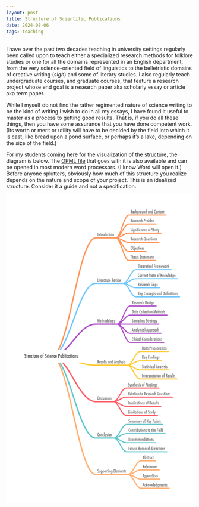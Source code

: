 ```yaml
---
layout: post
title: Structure of Scientific Publications
date: 2024-08-06
tags: teaching
---
```


I have over the past two decades teaching in university settings regularly been called upon to teach either a specialized research methods for folklore studies or one for all the domains represented in an English department, from the very science-oriented field of linguistics to the belletristic domains of creative writing (*sigh*) and some of literary studies. I also regularly teach undergraduate courses, and graduate courses, that feature a research project whose end goal is a research paper aka scholarly essay or article aka term paper. 

While I myself do not find the rather regimented nature of science writing to be the kind of writing I wish to do in all my essays, I have found it useful to master as a process to getting good results. That is, if you do all these things, then you have some assurance that you have done competent work. (Its worth or merit or utility will have to be decided by the field into which it is cast, like bread upon a pond surface, or perhaps it’s a lake, depending on the size of the field.)

For my students coming here for the visualization of the structure, the diagram is below. The [OPML file](../assets/struct-science-pub.opml) that goes with it is also available and can be opened in most modern word processors. (I know Word will open it.) Before anyone splutters, obviously how much of this structure you realize depends on the nature and scope of your project. This is an idealized structure. Consider it a guide and not a specification.

![Structure of Scientific Publications](../assets/structsciencepubs.png)
